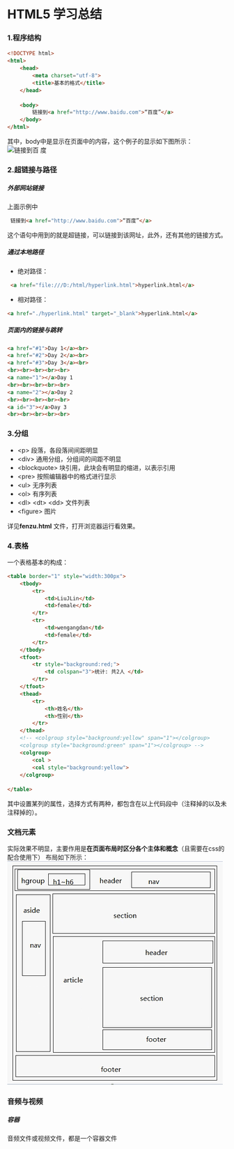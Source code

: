# HTML5 学习总结
### 1.程序结构
```html
<!DOCTYPE html>
<html>
    <head>
        <meta charset="utf-8">
        <title>基本的格式</title>
    </head>

    <body>
        链接到<a href="http://www.baidu.com">“百度”</a>
    </body>
</html>
```
其中，body中是显示在页面中的内容，这个例子的显示如下图所示：  
![链接到百
度](https://github.com/LiuJLin/html_/blob/master/resource/readme_1.png)
### 2.超链接与路径
##### 外部网站链接
上面示例中
```html
 链接到<a href="http://www.baidu.com">“百度”</a>
```
这个语句中用到的就是超链接，可以链接到该网址，此外，还有其他的链接方式。
##### 通过本地路径
* 绝对路径：
```html
 <a href="file:///D:/html/hyperlink.html">hyperlink.html</a>
```
* 相对路径：
```html
<a href="./hyperlink.html" target="_blank">hyperlink.html</a>
```
##### 页面内的链接与跳转
```html
<a href="#1">Day 1</a><br>
<a href="#2">Day 2</a><br>
<a href="#3">Day 3</a><br>
<br><br><br><br><br>
<a name="1"></a>Day 1
<br><br><br><br><br>
<a name="2"></a>Day 2
<br><br><br><br><br>
<a id="3"></a>Day 3
<br><br><br><br><br>
```
### 3.分组
* <p\>  段落，各段落间间距明显
* <div\> 通用分组，分组间的间距不明显
* <blockquote\> 块引用，此块会有明显的缩进，以表示引用
* <pre\> 按照编辑器中的格式进行显示
* <ul\> 无序列表
* <ol\> 有序列表
* <dl\> <dt\> <dd\> 文件列表
* <figure\> 图片  

详见**fenzu.html** 文件，打开浏览器运行看效果。
### 4.表格
一个表格基本的构成：
```html
<table border="1" style="width:300px">
    <tbody>
        <tr>
            <td>LiuJLin</td>
            <td>female</td>
        </tr>
        <tr>
            <td>wengangdan</td>
            <td>female</td>
        </tr>
    </tbody>
    <tfoot>
        <tr style="background:red;">
            <td colspan="3">统计: 共2人 </td>
        </tr>
    </tfoot>
    <thead>
        <tr>
            <th>姓名</th>
            <th>性别</th>
        </tr>
    </thead>
    <!-- <colgroup style="background:yellow" span="1"></colgroup>
    <colgroup style="background:green" span="1"></colgroup> -->
    <colgroup>
        <col >
        <col style="background:yellow">
    </colgroup>

</table>
```
其中设置某列的属性，选择方式有两种，都包含在以上代码段中（注释掉的以及未注释掉的）。
### 文档元素
实际效果不明显，主要作用是**在页面布局时区分各个主体和概念**（且需要在css的配合使用下）
布局如下所示：  
![](https://github.com/LiuJLin/html_/blob/master/resource/readme_2.png)
### 音频与视频
##### 容器
音频文件或视频文件，都是一个容器文件
